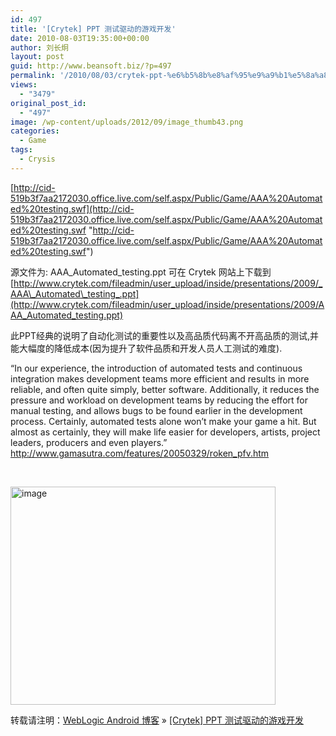 ```yaml
---
id: 497
title: '[Crytek] PPT 测试驱动的游戏开发'
date: 2010-08-03T19:35:00+00:00
author: 刘长炯
layout: post
guid: http://www.beansoft.biz/?p=497
permalink: '/2010/08/03/crytek-ppt-%e6%b5%8b%e8%af%95%e9%a9%b1%e5%8a%a8%e7%9a%84%e6%b8%b8%e6%88%8f%e5%bc%80%e5%8f%91/'
views:
  - "3479"
original_post_id:
  - "497"
image: /wp-content/uploads/2012/09/image_thumb43.png
categories:
  - Game
tags:
  - Crysis
---
```

[http://cid-519b3f7aa2172030.office.live.com/self.aspx/Public/Game/AAA%20Automated%20testing.swf](http://cid-519b3f7aa2172030.office.live.com/self.aspx/Public/Game/AAA%20Automated%20testing.swf "http://cid-519b3f7aa2172030.office.live.com/self.aspx/Public/Game/AAA%20Automated%20testing.swf")

源文件为: AAA\_Automated\_testing.ppt 可在 Crytek 网站上下载到 [http://www.crytek.com/fileadmin/user_upload/inside/presentations/2009/_AAA\_Automated\_testing_.ppt](http://www.crytek.com/fileadmin/user_upload/inside/presentations/2009/AAA_Automated_testing.ppt) 

此PPT经典的说明了自动化测试的重要性以及高品质代码离不开高品质的测试,并能大幅度的降低成本(因为提升了软件品质和开发人员人工测试的难度).

“In our experience, the introduction of automated tests and continuous integration makes development teams more efficient and results in more reliable, and often quite simply, better software. Additionally, it reduces the pressure and workload on development teams by reducing the effort for manual testing, and allows bugs to be found earlier in the development process. Certainly, automated tests alone won&#8217;t make your game a hit. But almost as certainly, they will make life easier for developers, artists, project leaders, producers and even players.”   
<http://www.gamasutra.com/features/20050329/roken_pfv.htm>

&#160;

[<img title="image" style="border-right:0;border-top:0;display:inline;border-left:0;border-bottom:0;" height="349" alt="image" src="http://www.beansoft.biz/wp-content/uploads/2010/08/image_thumb4.png" width="424" border="0" />](http://www.beansoft.biz/wp-content/uploads/2010/08/image4.png)

转载请注明：[WebLogic Android 博客](http://www.beansoft.biz) &raquo; [[Crytek] PPT 测试驱动的游戏开发](http://www.beansoft.biz/2010/08/03/crytek-ppt-%e6%b5%8b%e8%af%95%e9%a9%b1%e5%8a%a8%e7%9a%84%e6%b8%b8%e6%88%8f%e5%bc%80%e5%8f%91/)